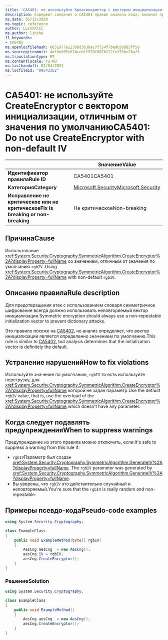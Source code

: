 ```yaml
---
title: 'CA5401: не используйте Креатинкриптор с вектором инициализации не по умолчанию (анализ кода)'
description: Содержит сведения о CA5401 правил анализа кода, включая причины, способы устранения нарушений и время их подавления.
ms.date: 05/13/2020
ms.topic: reference
author: LLLXXXCCC
ms.author: linche
f1_keywords:
- CA5401
ms.openlocfilehash: 0651977a1236bd363bac7f754f7bed656d85ff58
ms.sourcegitcommit: 4df8e005c074ceb1f978f007b222fe253be2baf3
ms.translationtype: MT
ms.contentlocale: ru-RU
ms.lasthandoff: 02/04/2021
ms.locfileid: "99543362"
---
```

# <a name="ca5401-do-not-use-createencryptor-with-non-default-iv"></a><span data-ttu-id="40c14-103">CA5401: не используйте CreateEncryptor с вектором инициализации, отличным от значения по умолчанию</span><span class="sxs-lookup"><span data-stu-id="40c14-103">CA5401: Do not use CreateEncryptor with non-default IV</span></span>

| | <span data-ttu-id="40c14-104">Значение</span><span class="sxs-lookup"><span data-stu-id="40c14-104">Value</span></span> |
|-|-|
| <span data-ttu-id="40c14-105">**Идентификатор правила**</span><span class="sxs-lookup"><span data-stu-id="40c14-105">**Rule ID**</span></span> |<span data-ttu-id="40c14-106">CA5401</span><span class="sxs-lookup"><span data-stu-id="40c14-106">CA5401</span></span>|
| <span data-ttu-id="40c14-107">**Категория**</span><span class="sxs-lookup"><span data-stu-id="40c14-107">**Category**</span></span> |[<span data-ttu-id="40c14-108">Microsoft.Security</span><span class="sxs-lookup"><span data-stu-id="40c14-108">Microsoft.Security</span></span>](security-warnings.md)|
| <span data-ttu-id="40c14-109">**Исправление не критическое или не критическое**</span><span class="sxs-lookup"><span data-stu-id="40c14-109">**Fix is breaking or non-breaking**</span></span> |<span data-ttu-id="40c14-110">Не критическое</span><span class="sxs-lookup"><span data-stu-id="40c14-110">Non-breaking</span></span>|

## <a name="cause"></a><span data-ttu-id="40c14-111">Причина</span><span class="sxs-lookup"><span data-stu-id="40c14-111">Cause</span></span>

<span data-ttu-id="40c14-112">Использование <xref:System.Security.Cryptography.SymmetricAlgorithm.CreateEncryptor%2A?displayProperty=fullName> со значением, отличным от значения по умолчанию `rgbIV` .</span><span class="sxs-lookup"><span data-stu-id="40c14-112">Using <xref:System.Security.Cryptography.SymmetricAlgorithm.CreateEncryptor%2A?displayProperty=fullName> with non-default `rgbIV`.</span></span>

## <a name="rule-description"></a><span data-ttu-id="40c14-113">Описание правила</span><span class="sxs-lookup"><span data-stu-id="40c14-113">Rule description</span></span>

<span data-ttu-id="40c14-114">Для предотвращения атак с использованием словаря симметричное шифрование всегда должно использовать неповторяемый вектор инициализации.</span><span class="sxs-lookup"><span data-stu-id="40c14-114">Symmetric encryption should always use a non-repeatable initialization vector to prevent dictionary attacks.</span></span>

<span data-ttu-id="40c14-115">Это правило похоже на [CA5402](ca5402.md), но анализ определяет, что вектор инициализации является определенно значением по умолчанию.</span><span class="sxs-lookup"><span data-stu-id="40c14-115">This rule is similar to [CA5402](ca5402.md), but analysis determines that the initialization vector is definitely the default.</span></span>

## <a name="how-to-fix-violations"></a><span data-ttu-id="40c14-116">Устранение нарушений</span><span class="sxs-lookup"><span data-stu-id="40c14-116">How to fix violations</span></span>

<span data-ttu-id="40c14-117">Используйте значение по умолчанию, `rgbIV` то есть используйте перегрузку, для <xref:System.Security.Cryptography.SymmetricAlgorithm.CreateEncryptor%2A?displayProperty=fullName> которой не задан параметр.</span><span class="sxs-lookup"><span data-stu-id="40c14-117">Use the default `rgbIV` value, that is, use the overload of the <xref:System.Security.Cryptography.SymmetricAlgorithm.CreateEncryptor%2A?displayProperty=fullName> which doesn't have any parameter.</span></span>

## <a name="when-to-suppress-warnings"></a><span data-ttu-id="40c14-118">Когда следует подавлять предупреждения</span><span class="sxs-lookup"><span data-stu-id="40c14-118">When to suppress warnings</span></span>

<span data-ttu-id="40c14-119">Предупреждение из этого правила можно отключить, если:</span><span class="sxs-lookup"><span data-stu-id="40c14-119">It's safe to suppress a warning from this rule if:</span></span>

- <span data-ttu-id="40c14-120">`rgbIV`Параметр был создан <xref:System.Security.Cryptography.SymmetricAlgorithm.GenerateIV%2A?displayProperty=fullName> .</span><span class="sxs-lookup"><span data-stu-id="40c14-120">The `rgbIV` parameter was generated by <xref:System.Security.Cryptography.SymmetricAlgorithm.GenerateIV%2A?displayProperty=fullName>.</span></span>
- <span data-ttu-id="40c14-121">Вы уверены, что `rgbIV` это действительно случайный и неповторяемый.</span><span class="sxs-lookup"><span data-stu-id="40c14-121">You're sure that the `rgbIV` is really random and non-repeatable.</span></span>

## <a name="pseudo-code-examples"></a><span data-ttu-id="40c14-122">Примеры псевдо-кода</span><span class="sxs-lookup"><span data-stu-id="40c14-122">Pseudo-code examples</span></span>

```csharp
using System.Security.Cryptography;

class ExampleClass
{
    public void ExampleMethod(byte[] rgbIV)
    {
        AesCng aesCng  = new AesCng();
        aesCng.IV = rgbIV;
        aesCng.CreateEncryptor();
    }
}
```

### <a name="solution"></a><span data-ttu-id="40c14-123">Решение</span><span class="sxs-lookup"><span data-stu-id="40c14-123">Solution</span></span>

```csharp
using System.Security.Cryptography;

class ExampleClass
{
    public void ExampleMethod()
    {
        AesCng aesCng  = new AesCng();
        aesCng.CreateEncryptor();
    }
}
```
